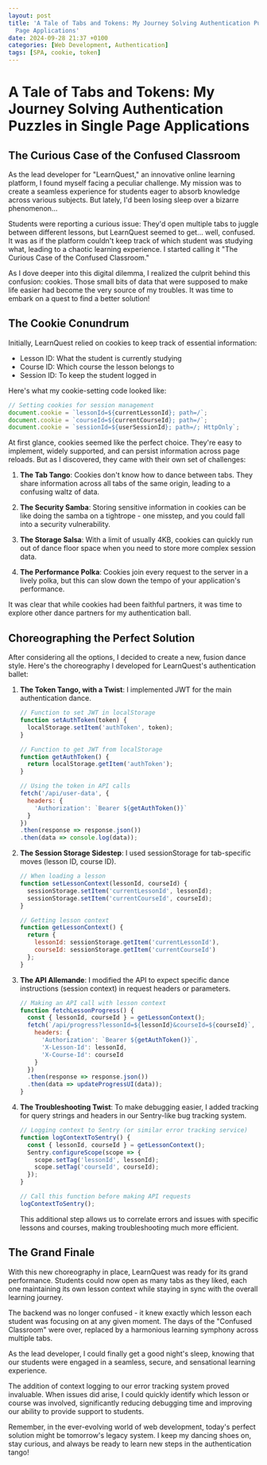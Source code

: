 ```yaml
---
layout: post
title: 'A Tale of Tabs and Tokens: My Journey Solving Authentication Puzzles in Single
  Page Applications'
date: 2024-09-28 21:37 +0100
categories: [Web Development, Authentication]
tags: [SPA, cookie, token]
---
```


# A Tale of Tabs and Tokens: My Journey Solving Authentication Puzzles in Single Page Applications

## The Curious Case of the Confused Classroom

As the lead developer for "LearnQuest," an innovative online learning platform, I found myself facing a peculiar challenge. My mission was to create a seamless experience for students eager to absorb knowledge across various subjects. But lately, I'd been losing sleep over a bizarre phenomenon...

Students were reporting a curious issue: They'd open multiple tabs to juggle between different lessons, but LearnQuest seemed to get... well, confused. It was as if the platform couldn't keep track of which student was studying what, leading to a chaotic learning experience. I started calling it "The Curious Case of the Confused Classroom."

As I dove deeper into this digital dilemma, I realized the culprit behind this confusion: cookies. Those small bits of data that were supposed to make life easier had become the very source of my troubles. It was time to embark on a quest to find a better solution!

## The Cookie Conundrum

Initially, LearnQuest relied on cookies to keep track of essential information:
- Lesson ID: What the student is currently studying
- Course ID: Which course the lesson belongs to
- Session ID: To keep the student logged in

Here's what my cookie-setting code looked like:

```javascript
// Setting cookies for session management
document.cookie = `lessonId=${currentLessonId}; path=/`;
document.cookie = `courseId=${currentCourseId}; path=/`;
document.cookie = `sessionId=${userSessionId}; path=/; HttpOnly`;
```

At first glance, cookies seemed like the perfect choice. They're easy to implement, widely supported, and can persist information across page reloads. But as I discovered, they came with their own set of challenges:

1. **The Tab Tango**: Cookies don't know how to dance between tabs. They share information across all tabs of the same origin, leading to a confusing waltz of data.

2. **The Security Samba**: Storing sensitive information in cookies can be like doing the samba on a tightrope - one misstep, and you could fall into a security vulnerability.

3. **The Storage Salsa**: With a limit of usually 4KB, cookies can quickly run out of dance floor space when you need to store more complex session data.

4. **The Performance Polka**: Cookies join every request to the server in a lively polka, but this can slow down the tempo of your application's performance.

It was clear that while cookies had been faithful partners, it was time to explore other dance partners for my authentication ball.

## Choreographing the Perfect Solution

After considering all the options, I decided to create a new, fusion dance style. Here's the choreography I developed for LearnQuest's authentication ballet:

1. **The Token Tango, with a Twist**:
   I implemented JWT for the main authentication dance.

   ```javascript
   // Function to set JWT in localStorage
   function setAuthToken(token) {
     localStorage.setItem('authToken', token);
   }

   // Function to get JWT from localStorage
   function getAuthToken() {
     return localStorage.getItem('authToken');
   }

   // Using the token in API calls
   fetch('/api/user-data', {
     headers: {
       'Authorization': `Bearer ${getAuthToken()}`
     }
   })
   .then(response => response.json())
   .then(data => console.log(data));
   ```

2. **The Session Storage Sidestep**:
   I used sessionStorage for tab-specific moves (lesson ID, course ID).

   ```javascript
   // When loading a lesson
   function setLessonContext(lessonId, courseId) {
     sessionStorage.setItem('currentLessonId', lessonId);
     sessionStorage.setItem('currentCourseId', courseId);
   }

   // Getting lesson context
   function getLessonContext() {
     return {
       lessonId: sessionStorage.getItem('currentLessonId'),
       courseId: sessionStorage.getItem('currentCourseId')
     };
   }
   ```

3. **The API Allemande**:
   I modified the API to expect specific dance instructions (session context) in request headers or parameters.

   ```javascript
   // Making an API call with lesson context
   function fetchLessonProgress() {
     const { lessonId, courseId } = getLessonContext();
     fetch(`/api/progress?lessonId=${lessonId}&courseId=${courseId}`, {
       headers: {
         'Authorization': `Bearer ${getAuthToken()}`,
         'X-Lesson-Id': lessonId,
         'X-Course-Id': courseId
       }
     })
     .then(response => response.json())
     .then(data => updateProgressUI(data));
   }
   ```

4. **The Troubleshooting Twist**:
   To make debugging easier, I added tracking for query strings and headers in our Sentry-like bug tracking system.

   ```javascript
   // Logging context to Sentry (or similar error tracking service)
   function logContextToSentry() {
     const { lessonId, courseId } = getLessonContext();
     Sentry.configureScope(scope => {
       scope.setTag('lessonId', lessonId);
       scope.setTag('courseId', courseId);
     });
   }

   // Call this function before making API requests
   logContextToSentry();
   ```

   This additional step allows us to correlate errors and issues with specific lessons and courses, making troubleshooting much more efficient.

## The Grand Finale

With this new choreography in place, LearnQuest was ready for its grand performance. Students could now open as many tabs as they liked, each one maintaining its own lesson context while staying in sync with the overall learning journey.

The backend was no longer confused - it knew exactly which lesson each student was focusing on at any given moment. The days of the "Confused Classroom" were over, replaced by a harmonious learning symphony across multiple tabs.

As the lead developer, I could finally get a good night's sleep, knowing that our students were engaged in a seamless, secure, and sensational learning experience.

The addition of context logging to our error tracking system proved invaluable. When issues did arise, I could quickly identify which lesson or course was involved, significantly reducing debugging time and improving our ability to provide support to students.

Remember, in the ever-evolving world of web development, today's perfect solution might be tomorrow's legacy system. I keep my dancing shoes on, stay curious, and always be ready to learn new steps in the authentication tango!
